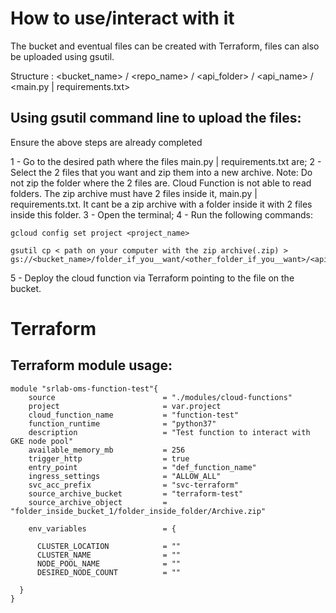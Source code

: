 # How to use/interact with it

The bucket and eventual files can be created with Terraform, files can also be uploaded using gsutil.

Structure : <bucket_name> / <repo_name> / <api_folder> / <api_name> / <main.py | requirements.txt>


## Using gsutil command line to upload the files:

Ensure the above steps are already completed

1 - Go to the desired path where the files main.py | requirements.txt are;
2 - Select the 2 files that you want and zip them into a new archive. Note: Do not zip the folder where the 2 files are. Cloud Function is not able to read folders. The zip archive must have 2 files inside it, main.py | requirements.txt. It cant be a zip archive with a folder inside it with 2 files inside this folder.
3 - Open the terminal;
4 - Run the following commands:

```
gcloud config set project <project_name>

gsutil cp < path on your computer with the zip archive(.zip) > gs://<bucket_name>/folder_if_you__want/<other_folder_if_you__want>/<api_name>/

```

5 - Deploy the cloud function via Terraform pointing to the file on the bucket.

# Terraform

## Terraform module usage:

```
module "srlab-oms-function-test"{
    source                        = "./modules/cloud-functions"
    project                       = var.project
    cloud_function_name           = "function-test"
    function_runtime              = "python37"
    description                   = "Test function to interact with GKE node pool"
    available_memory_mb           = 256
    trigger_http                  = true
    entry_point                   = "def_function_name"
    ingress_settings              = "ALLOW_ALL"
    svc_acc_prefix                = "svc-terraform"
    source_archive_bucket         = "terraform-test"
    source_archive_object         = "folder_inside_bucket_1/folder_inside_folder/Archive.zip"

    env_variables                 = {

      CLUSTER_LOCATION            = ""
      CLUSTER_NAME                = ""
      NODE_POOL_NAME              = ""
      DESIRED_NODE_COUNT          = ""

  }
}
```
